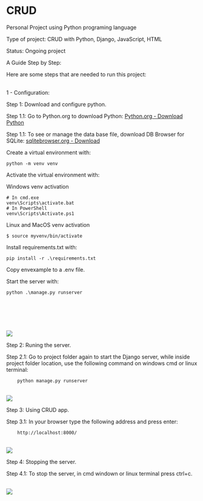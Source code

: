 # CRUD
Personal Project using Python programing language

Type of project: CRUD with Python, Django, JavaScript, HTML

Status: Ongoing project


A Guide Step by Step:

Here are some steps that are needed to run this project:

<p>
<br>
1 - Configuration:

Step 1: Download and configure python.
  
 Step 1.1: Go to Python.org to download Python:
    [Python.org - Download Python](https://www.python.org/downloads/)
    
 Step 1.1: To see or manage the data base file, download DB Browser for SQLite:
    [sqlitebrowser.org - Download](https://sqlitebrowser.org/dl/)

Create a virtual environment with: 

    python -m venv venv

Activate the virtual environment with:

Windows venv activation

    # In cmd.exe
    venv\Scripts\activate.bat
    # In PowerShell
    venv\Scripts\Activate.ps1

Linux and MacOS venv activation

    $ source myvenv/bin/activate

Install requirements.txt with:

    pip install -r .\requirements.txt

Copy envexample to a .env file.


Start the server with:

    python .\manage.py runserver 
    
 </p>
 <br>
 <p>
<br>

</p>

<br>
<img src=https://github.com/maiconwa/CreateReadUpdateDelete-CRUD/blob/main/tutorial/activate.PNG?raw=true>
<p>
Step 2: Runing the server.
  
   Step 2.1: Go to project folder again to start the Django server, while inside project folder location, use the following command on windows cmd or linux terminal:
   
        python manage.py runserver
</p>
<br>
<img src=https://github.com/maiconwa/CreateReadUpdateDelete-CRUD/blob/main/tutorial/runserver.PNG?raw=true>
<p>
Step 3: Using CRUD app.
  
   Step 3.1: In your browser type the following address and press enter:
        
        http://localhost:8000/

</p>
<br>
<img src=https://github.com/maiconwa/CreateReadUpdateDelete-CRUD/blob/main/tutorial/crud.PNG?raw=true>
<p>
Step 4: Stopping the server.
    
   Step 4.1: To stop the server, in cmd windown or linux terminal press ctrl+c.
</p>
<br>
<img src=https://github.com/maiconwa/CreateReadUpdateDelete-CRUD/blob/main/tutorial/stop.PNG?raw=true>
     
